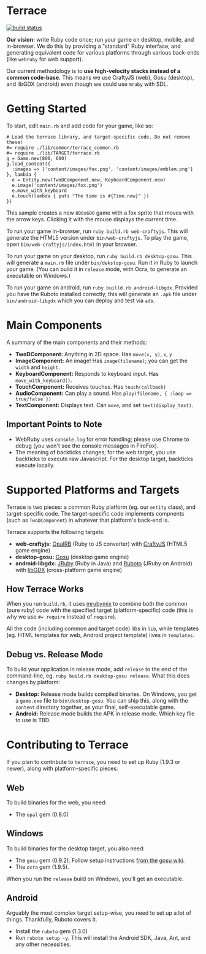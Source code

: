 # Terrace

[![build status](https://travis-ci.org/ashes999/terrace.svg?branch=master)](https://travis-ci.org/ashes999/terrace)

**Our vision:** write Ruby code once; run your game on desktop, mobile, and in-browser. We do this by providing a "standard" Ruby interface, and generating equivalent code for various platforms through various back-ends (like `webruby` for web support).

Our current methodology is to **use high-velocity stacks instead of a common code-base.** This means we use CraftyJS (web), Gosu (desktop), and libGDX (android) even though we could use `mruby` with SDL.

# Getting Started

To start, edit `main.rb` and add code for your game, like so:

```
# Load the terrace library, and target-specific code. Do not remove these!
#= require ./lib/common/terrace_common.rb
#= require ./lib/TARGET/terrace.rb
g = Game.new(800, 600)
g.load_content({
  :images => ['content/images/fox.png', 'content/images/emblem.png']
}, lambda {
  e = Entity.new(TwoDComponent.new, KeyboardComponent.new)
  e.image('content/images/fox.png')
  e.move_with_keyboard
  e.touch(lambda { puts "The time is #{Time.new}" })
})
```

This sample creates a new `800x600` game with a fox sprite that moves with the arrow keys. Clicking it with the mouse displays the current time.

To run your game in-browser, run `ruby build.rb web-craftyjs`. This will generate the HTML5 version under `bin/web-craftyjs`. To play the game, open `bin/web-craftyjs/index.html` in your browser.

To run your game on your desktop, run `ruby build.rb desktop-gosu`. This will generate a `main.rb` file under `bin/dekstop-gosu`. Run it in Ruby to launch your game. (You can build it in `release` mode, with Ocra, to generate an executable on Windows.)

To run your game on android, run `ruby builld.rb android-libgdx`. Provided you have the Ruboto installed correctly, this will generate an `.apk` file under `bin/android-libgdx` which you can deploy and test via `adb`.

# Main Components

A summary of the main components and their methods:

- **TwoDComponent:** Anything in 2D space. Has `move(x, y)`, `x`, `y`
- **ImageComponent:** An image! Has `image(filename)`; you can get the `width` and `height`.
- **KeyboardComponent:** Responds to keyboard input. Has `move_with_keyboard()`.
- **TouchComponent:** Receives touches. Has `touch(callback)`
- **AudioComponent:** Can play a sound. Has `play(filename, { :loop => true/false })`
- **TextComponent:** Displays text. Can `move`, and set `text(display_text)`.

## Important Points to Note

- WebRuby uses `console.log` for error handling; please use Chrome to debug (you won't see the console messages in FireFox).
- The meaning of backticks changes; for the web target, you use backticks to execute raw Javascript. For the desktop target, backticks execute locally.

# Supported Platforms and Targets

Terrace is two pieces: a common Ruby platform (eg. our `entity` class), and target-specific code. The target-specific code implements compnents (such as `TwoDComponent`) in whatever that platform's back-end is.

Terrace supports the following targets:

- **web-craftyjs:** [OpalRB](https://github.com/opal/opal) (Ruby to JS converter) with [CraftyJS](https://github.com/craftyjs/Crafty) (HTML5 game engine)
- **desktop-gosu:** [Gosu](https://github.com/gosu/gosu) (desktop game engine)
- **android-libgdx:** [JRuby](https://github.com/jruby/jruby) (Ruby in Java) and [Ruboto](https://github.com/ruboto/ruboto) (JRuby on Android) with [libGDX](https://github.com/libgdx/libgdx) (cross-platform game engine)

## How Terrace Works

When you run `build.rb`, it uses [mrubymix](https://github.com/xxuejie/mrubymix) to combine both the common (pure ruby) code with the specified target (platform-specific) code (this is why we use `#= require` instead of `require`).

All the code (including common and target code) libs in `lib`, while templates (eg. HTML templates for web, Android project template) lives in `templates`.

## Debug vs. Release Mode

To build your application in release mode, add `release` to the end of the command-line, eg. `ruby build.rb desktop-gosu release`. What this does changes by platform:

- **Desktop:** Release mode builds compiled binaries. On Windows, you get a `game.exe` file to `bin\desktop-gosu`. You can ship this, along with the `content` directory together, as your final, self-executable game.
- **Android:** Release mode builds the APK in release mode. Which key file to use is TBD.

# Contributing to Terrace

If you plan to contribute to `terrace`, you need to set up Ruby (1.9.3 or newer), along with platform-specific pieces:

## Web
To build binaries for the web, you need:

- The `opal` gem (0.8.0)

## Windows
To build binaries for the desktop target, you also need:

- The `gosu` gem (0.9.2). Follow setup instructions [from the gosu wiki](https://github.com/gosu/gosu/wiki).
- The `ocra` gem (1.9.5).

When you run the `release` build on Windows, you'll get an executable.

## Android
Arguably the most complex target setup-wise, you need to set up a lot of things. Thankfully, Ruboto covers it.

- Install the `ruboto` gem (1.3.0)
- Run `ruboto setup -y`. This will install the Android SDK, Java, Ant, and any other necessities.
